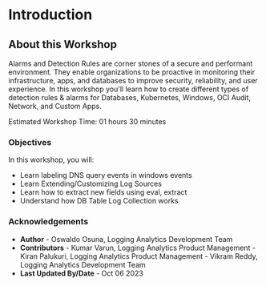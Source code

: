 # Introduction

## About this Workshop

Alarms and Detection Rules are corner stones of a secure and performant environment. They enable organizations to be proactive in monitoring their infrastructure, apps, and databases to improve security, reliability, and user experience. In this workshop you'll learn how to create different types of detection rules & alarms for Databases, Kubernetes, Windows, OCI Audit, Network, and Custom Apps.

Estimated Workshop Time: 01 hours 30 minutes

### Objectives  

In this workshop, you will:

* Learn labeling DNS query events in windows events
* Learn Extending/Customizing Log Sources
* Learn how to extract new fields using eval, extract
* Understand how DB Table Log Collection works

### Acknowledgements

* **Author** - Oswaldo Osuna, Logging Analytics Development Team
* **Contributors** -  Kumar Varun, Logging Analytics Product Management - Kiran Palukuri, Logging Analytics Product Management - Vikram Reddy, Logging Analytics Development Team 
* **Last Updated By/Date** - Oct 06 2023
